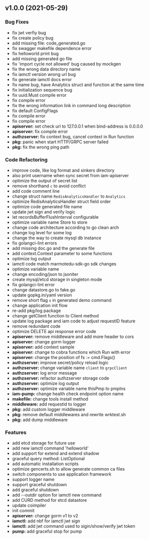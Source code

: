 
<a name="v1.0.0"></a>
## v1.0.0 (2021-05-29)

### Bug Fixes

* fix jwt verfiy bug
* fix create policy bug
* add missing file: code_generated.go
* fix swagger makefile dependence error
* fix helloworld print bug
* add missing generated go file
* fix 'import cycle not allowed' bug caused by mockgen
* fix the wrong data directory name
* fix iamctl version wrong url bug
* fix generate iamctl docs error
* fix name bug, have Analytics struct and function at the same time
* fix initialization sequence bug
* fix uuid.Must compile error
* fix compile error
* fix the wrong information link in command long description
* fix default ConfigFlags
* fix compile error
* fix compile error
* **apiserver:** set check url to 127.0.0.1 when bind-address is 0.0.0.0
* **apiserver:** fix compile error
* **authzserver:** fix context bug, cancel context in Run function
* **pkg:** panic when start HTTP/GRPC server failed
* **pkg:** fix the wrong ping path

### Code Refactoring

* improve code, like log format and sinkers directory
* also print username when sync secret from iam-apiserver
* optimize the output of secret list
* remove shorthand `c` to avoid conflict
* add code comment line
* change struct name `RedisAnalyticsHandler` to `Analytics`
* optimize RedisAnalyticsHandler struct field order
* optimize code generated file name
* update jwt sign and verify logic
* let recordsBufferFlushInterval configurable
* optimize variable name Store to store
* change code architecture according to go  clean arch
* change log level for some log
* change the way to create mysql db instance
* fix golangci-lint errors
* add missing doc.go and the generate file
* add context.Context parameter to some functions
* optimize log output
* iamctl code match marmotedu-sdk-go sdk changes
* optimize variable name
* change encoding/json to jsoniter
* create mysql/etcd storage in singleton mode
* fix golangci-lint error
* change datastore.go to fake.go
* update gopkg.in/yaml version
* remove short flag `s` in generated demo command
* change application init flow
* re-add pkg/log package
* change getClient function to Client method
* update log package and iam code to adjust requestID feature
* remove redundant code
* optimize DELETE api response error code
* **apiserver:** remove middleware and add more header to cors
* **apiserver:** change gorm logger
* **apiserver:** add context sample
* **apiserver:** change to cobra functions which Run with error
* **apiserver:** change the position of fs := cmd.Flags()
* **authzserver:** improve secret/policy reload logic
* **authzserver:** change variable name `client` to `grpcClient`
* **authzserver:** log error message
* **authzserver:** refactor authzserver storage code
* **authzserver:** optimize log output
* **authzserver:** optimize variable name thisPmp to pmpIns
* **iam-pump:** change health check endpoint option name
* **makefile:** change tools install method
* **middleware:** add requestid to logger
* **pkg:** add custom logger middleware
* **pkg:** remove default middlewares and rewrite wrktest.sh
* **pkg:** add dump middleware

### Features

* add etcd storage for future use
* add new iamctl command 'helloworld'
* add support for extend and extend shadow
* graceful query method: ListOptional
* add automatic installation scripts
* optimize gencerts.sh to allow generate common ca files
* switch components to use application framework
* support logger name
* support graceful shutdown
* add graceful shutdown
* add --outdir option for iamctl new command
* add CURD method for etcd datastore
* update coimpiler
* init commit
* **apiserver:** change gorm v1 to v2
* **iamctl:** add nbf for iamctl jwt sign
* **iamctl:** add jwt command used to sigin/show/verify jwt token
* **pump:** add graceful stop for pump

